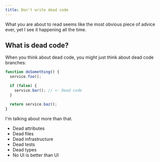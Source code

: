 ```yaml
---
title: Don't write dead code
---
```


What you are about to read seems like the most obvious piece of advice ever, yet I see it happening all the time.

## What is dead code?

When you think about dead code, you might just think about dead code branches:

```js
function doSomething() {
  service.foo();

  if (false) {
    service.bar(); // <- Dead code
  }

  return service.baz();
}
```

I'm talking about more than that.

- Dead attributes
- Dead files
- Dead infrastructure
- Dead tests
- Dead types
- No UI is better than UI
